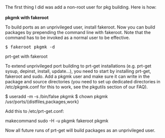 The first thing I did was add a non-root user for pkg building. Here is how:<br>
<br>
<b>pkgmk with fakeroot</b>

To build ports as an unprivileged user, install fakeroot. Now you can build packages by prepending the command line with fakeroot. Note that the command has to be invoked as a normal user to be effective.

 <pre>$ fakeroot pkgmk -d</pre>

prt-get with fakeroot

To extend unprivileged port building to prt-get installations (e.g. prt-get sysup, depinst, install, update...), you need to start by installing prt-get, fakeroot and sudo. Add a pkgmk user and make sure it can write in the package and source directories (you need to set up dedicated directories in /etc/pkgmk.conf for this to work, see the pkgutils section of our FAQ).

 $ useradd -m -s /bin/false pkgmk
 $ chown pkgmk /usr/ports/{distfiles,packages,work}

Add this to /etc/prt-get.conf:

 makecommand sudo -H -u pkgmk fakeroot pkgmk

Now all future runs of prt-get will build packages as an unprivileged user. 
